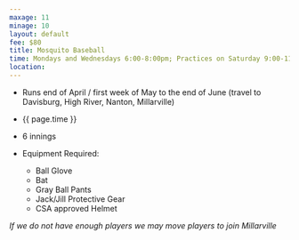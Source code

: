 ```yaml
---
maxage: 11
minage: 10
layout: default
fee: $80
title: Mosquito Baseball
time: Mondays and Wednesdays 6:00-8:00pm; Practices on Saturday 9:00-11:00pm
location:
---
```


- Runs end of April / first week of May to the end of June (travel to Davisburg, High River, Nanton, Millarville)

- {{ page.time }}

- 6 innings

- Equipment Required:
    - Ball Glove
    - Bat
    - Gray Ball Pants
    - Jack/Jill Protective Gear
    - CSA approved Helmet

*If we do not have enough players we may move players to join Millarville*
